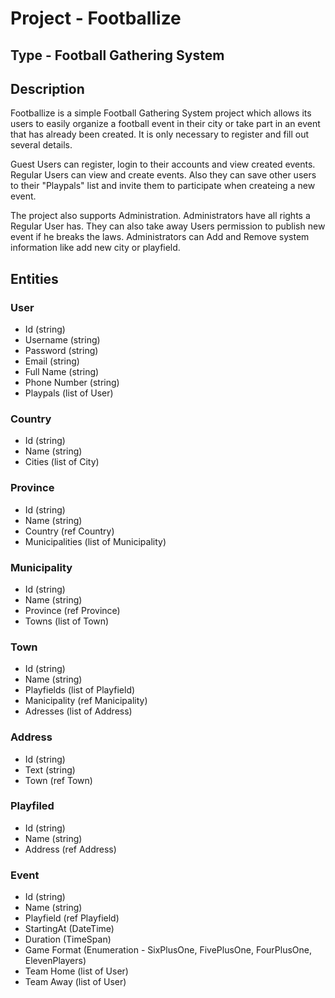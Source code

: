 # Project - Footballize

## Type - Football Gathering System

## Description

Footballize is a simple Football Gathering System project which allows its users to easily organize a football event in their city or take part in an event that has already been created. It is only necessary to register and fill out several details.

Guest Users can register, login to their accounts and view created events.
Regular Users can view and create events. Also they can save other users to their "Playpals" list and invite them to participate when createing a new event.

The project also supports Administration. Administrators have all rights a Regular User has. They can also take away Users permission to publish new event if he breaks the laws. Administrators can Add and Remove system information like add new city or playfield.

## Entities

### User
  - Id (string)
  - Username (string)
  - Password (string)
  - Email (string)
  - Full Name (string)
  - Phone Number (string)
  - Playpals (list of User)
### Country
  - Id (string)
  - Name (string)
  - Cities (list of City)
### Province
  - Id (string)
  - Name (string)
  - Country (ref Country)
  - Municipalities (list of Municipality)
### Municipality
  - Id (string)
  - Name (string)
  - Province (ref Province)
  - Towns (list of Town)
### Town
  - Id (string)
  - Name (string)
  - Playfields (list of Playfield)
  - Manicipality (ref Manicipality)
  - Adresses (list of Address)
### Address
  - Id (string)
  - Text (string)
  - Town (ref Town)
### Playfiled
  - Id (string)
  - Name (string)
  - Address (ref Address)
### Event
  - Id (string)
  - Name (string)
  - Playfield (ref Playfield)
  - StartingAt (DateTime)
  - Duration (TimeSpan)
  - Game Format (Enumeration - SixPlusOne, FivePlusOne, FourPlusOne, ElevenPlayers)
  - Team Home (list of User)
  - Team Away (list of User)